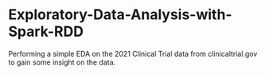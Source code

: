 # Exploratory-Data-Analysis-with-Spark-RDD
Performing a simple EDA on the 2021 Clinical Trial data from clinicaltrial.gov to gain some insight on the data.
